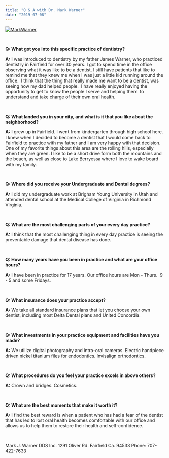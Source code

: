 ```yaml
---
title: "Q & A with Dr. Mark Warner"
date: "2019-07-08"
---
```


[![MarkWarner](/images/MarkWarner.jpg)](/images/MarkWarner.jpg)

 

**Q: What got you into this specific practice of dentistry?**

**A:** I was introduced to dentistry by my father James Warner, who practiced dentistry in Fairfield for over 30 years. I got to spend time in the office observing what it was like to be a dentist. I still have patients that like to remind me that they knew me when I was just a little kid running around the office.  I think that the thing that really made me want to be a dentist, was seeing how my dad helped people.  I have really enjoyed having the opportunity to get to know the people I serve and helping them  to understand and take charge of their own oral health.

 

**Q: What landed you in your city, and what is it that you like about the neighborhood?**

**A:** I grew up in Fairfield. I went from kindergarten through high school here. I knew when I decided to become a dentist that I would come back to Fairfield to practice with my father and I am very happy with that decision. One of my favorite things about this area are the rolling hills, especially when they are green. I like to be a short drive form both the mountains and the beach, as well as close to Lake Berryessa where I love to wake board with my family.

 

**Q: Where did you receive your Undergraduate and Dental degrees?**

**A:** I did my undergraduate work at Brigham Young University in Utah and attended dental school at the Medical College of Virginia in Richmond Virginia.

 

**Q: What are the most challenging parts of your every day practice?**

**A:** I think that the most challenging thing in every day practice is seeing the preventable damage that dental disease has done.

 

**Q: How many years have you been in practice and what are your office hours?**

**A:** I have been in practice for 17 years. Our office hours are Mon - Thurs.  9 - 5 and some Fridays.

 

**Q: What insurance does your practice accept?**

**A:** We take all standard insurance plans that let you choose your own dentist, including most Delta Dental plans and United Concordia.

 

**Q: What investments in your practice equipment and facilities have you made?**

**A:** We utilize digital photography and intra-oral cameras. Electric handpiece driven nickel titanium files for endodontics. Invisalign orthodontics.

 

**Q: What procedures do you feel your practice excels in above others?**

**A:** Crown and bridges. Cosmetics.

 

**Q: What are the best moments that make it worth it?**

**A:** I find the best reward is when a patient who has had a fear of the dentist that has led to lost oral health becomes comfortable with our office and allows us to help them to restore their health and self-confidence.

 

Mark J. Warner DDS Inc. 1291 Oliver Rd. Fairfield Ca. 94533 Phone: 707-422-7633
